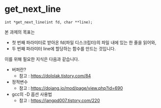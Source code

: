 # get_next_line

```
int *get_next_line(int fd, char **line);
```

본 과제의 목표는 

* 첫 번째 파라미터로 받아온 fd(파일 디스크립터)의 파일 내에 있는 한 줄을 읽어와,
* 두 번째 파라미터 line에 할당하는 함수를 만드는 것입니다.

이를 위해 필요한 지식은 다음과 같습니다.
* 버퍼란?
  * 참고 : https://dololak.tistory.com/84
* 정적변수
  * 참고 : https://dojang.io/mod/page/view.php?id=690
* gcc의 -D 옵션 사용법
  * 참고 : https://jangpd007.tistory.com/220
